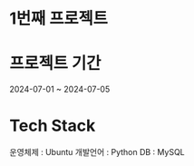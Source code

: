 # 1번째 프로젝트

# 프로젝트 기간

2024-07-01 ~ 2024-07-05

# Tech Stack

운영체제 : Ubuntu
개발언어 : Python
DB : MySQL
